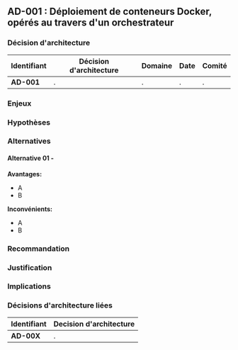 ## AD-001 : Déploiement de conteneurs Docker, opérés au travers d'un orchestrateur

### Décision d'architecture

|Identifiant|Décision d'architecture|Domaine|Date|Comité|
|---|---|---|---|---|
|**AD-001**|.|.|.|.|

### Enjeux

### Hypothèses

### Alternatives

#### Alternative 01 -

**Avantages:**

- A
- B

**Inconvénients:**

- A
- B

### Recommandation

### Justification

### Implications


### Décisions d'architecture liées
|**Identifiant**|**Decision d'architecture**|
|---|---|
|**AD-00X**| .|
